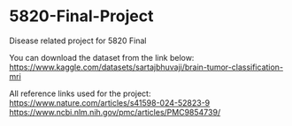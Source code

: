 # 5820-Final-Project
Disease related project for 5820 Final

You can download the dataset from the link below:
https://www.kaggle.com/datasets/sartajbhuvaji/brain-tumor-classification-mri

All reference links used for the project:
https://www.nature.com/articles/s41598-024-52823-9
https://www.ncbi.nlm.nih.gov/pmc/articles/PMC9854739/

